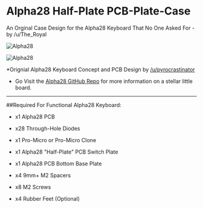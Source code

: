 # Alpha28 Half-Plate PCB-Plate-Case
 
An Orginal Case Design for the Alpha28 Keyboard That No One Asked For - by /u/The_Royal

![Alpha28](https://i.imgur.com/T9BZs5g.png)

![Alpha28](https://i.imgur.com/tcvQXgN.png)



*Orignial Alpha28 Keyboard Concept and PCB Design by [/u/pyrocrastinator](https://www.reddit.com/user/pyrocrastinator)
- Go Visit the [Alpha28 GitHub Repo](https://github.com/PyrooL/Alpha) for more information on a stellar little board.

___

##Required For Functional Alpha28 Keyboard:

- x1 Alpha28 PCB
- x28 Through-Hole Diodes
- x1 Pro-Micro or Pro-Micro Clone 

- x1 Alpha28 "Half-Plate" PCB Switch Plate
- x1 Alpha28 PCB Bottom Base Plate
- x4 9mm+ M2 Spacers
- x8 M2 Screws
- x4 Rubber Feet (Optional)
